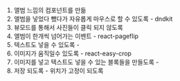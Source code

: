 1. 앨범 느낌의 컴포넌트를 만듦
2. 앨범을 넣었다 뺐다가 자유롭게 마우스로 할 수 있도록 - dndkit
3. 뷰모드를 통해서 사진들이 클릭 되지 않도록
4. 앨범이 한개씩 넘어가는 이벤트 - react-pageflip
5. 텍스트도 넣을 수 있도록 -
6. 이미지가 움직일수 있도록 - react-easy-crop
7. 이미지를 넣고 텍스트도 넣을 수 있는 블록들을 만들도록 -
8. 저장 되도록 - 위치가 고정이 되도록

